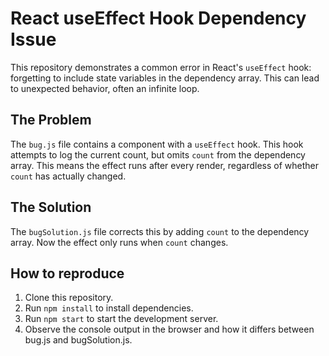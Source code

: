 # React useEffect Hook Dependency Issue

This repository demonstrates a common error in React's `useEffect` hook: forgetting to include state variables in the dependency array.  This can lead to unexpected behavior, often an infinite loop.

## The Problem

The `bug.js` file contains a component with a `useEffect` hook. This hook attempts to log the current count, but omits `count` from the dependency array.  This means the effect runs after every render, regardless of whether `count` has actually changed.

## The Solution

The `bugSolution.js` file corrects this by adding `count` to the dependency array. Now the effect only runs when `count` changes.

## How to reproduce

1. Clone this repository.
2. Run `npm install` to install dependencies.
3. Run `npm start` to start the development server.
4. Observe the console output in the browser and how it differs between bug.js and bugSolution.js.
